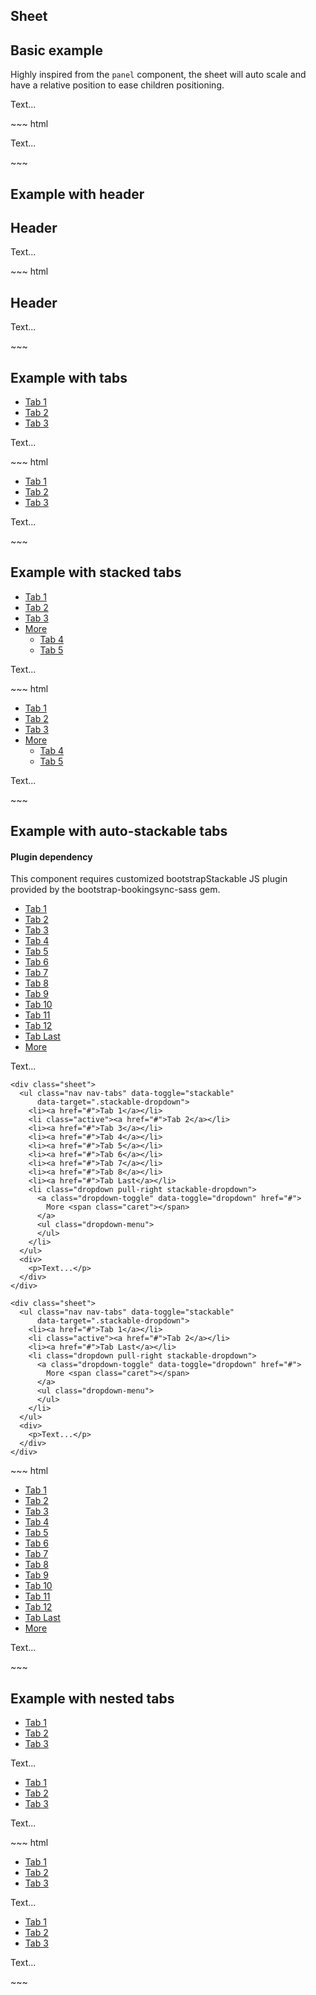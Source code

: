 ## Sheet

<div class="example">
  <h2 id="sheet-example">Basic example</h2>
  <p>Highly inspired from the <code>panel</code> component, the sheet will auto scale and have a relative position to ease children positioning.</p>
  <div class="bs-example bs-sheet" data-example-id="sheet-example">
    <div class="sheet">
      <p>Text...</p>
    </div>
  </div>
</div>
~~~ html
<div class="sheet">
  <p>Text...</p>
</div>
~~~

<div class="example">
  <h2 id="sheet-example-with-header">Example with header</h2>
  <div class="bs-example bs-sheet-with-header"
       data-example-id="sheet-example-with-header">
    <div class="sheet">
      <div class="sheet-header">
        <h2>Header</h2>
      </div>
      <p>Text...</p>
    </div>
  </div>
</div>
~~~ html
<div class="sheet">
  <div class="sheet-header">
    <h2>Header</h2>
  </div>
  <p>Text...</p>
</div>
~~~

<div class="example">
  <h2 id="sheet-example-with-tabs">Example with tabs</h2>
  <div class="bs-example bs-sheet" data-example-id="sheet-example-with-tabs">
    <div class="sheet">
      <ul class="nav nav-tabs">
        <li class="active"><a href="#">Tab 1</a></li>
        <li><a href="#">Tab 2</a></li>
        <li><a href="#">Tab 3</a></li>
      </ul>
      <div>
        <p>Text...</p>
      </div>
    </div>
  </div>
</div>
~~~ html
<div class="sheet">
  <ul class="nav nav-tabs">
    <li class="active"><a href="#">Tab 1</a></li>
    <li><a href="#">Tab 2</a></li>
    <li><a href="#">Tab 3</a></li>
  </ul>
  <div>
    <p>Text...</p>
  </div>
</div>
~~~

<div class="example">
  <h2 id="sheet-example-with-stacked-tabs">Example with stacked tabs</h2>
  <div class="bs-example bs-sheet"
       data-example-id="sheet-example-with-stacked-tabs">
    <div class="sheet">
      <ul class="nav nav-tabs">
        <li><a href="#">Tab 1</a></li>
        <li class="active"><a href="#">Tab 2</a></li>
        <li><a href="#">Tab 3</a></li>
        <li class="dropdown pull-right">
          <a class="dropdown-toggle" data-toggle="dropdown" href="#">
            More <span class="caret"></span>
          </a>
          <ul class="dropdown-menu">
            <li><a href="#">Tab 4</a></li>
            <li><a href="#">Tab 5</a></li>
          </ul>
        </li>
      </ul>
      <div>
        <p>Text...</p>
      </div>
    </div>
  </div>
</div>
~~~ html
<div class="sheet">
  <ul class="nav nav-tabs">
    <li><a href="#">Tab 1</a></li>
    <li class="active"><a href="#">Tab 2</a></li>
    <li><a href="#">Tab 3</a></li>
    <li class="dropdown pull-right">
      <a class="dropdown-toggle" data-toggle="dropdown" href="#">
        More <span class="caret"></span>
      </a>
      <ul class="dropdown-menu">
        <li><a href="#">Tab 4</a></li>
        <li><a href="#">Tab 5</a></li>
      </ul>
    </li>
  </ul>
  <div>
    <p>Text...</p>
  </div>
</div>
~~~

<div class="example">
  <h2 id="sheet-example-with-auto-stackable-tabs">
    Example with auto-stackable tabs
  </h2>

  <div class="bs-callout bs-callout-danger">
    <h4>Plugin dependency</h4>
    <p>
      This component requires customized bootstrapStackable JS plugin provided by the bootstrap-bookingsync-sass gem.
    </p>
  </div>

  <div class="bs-example bs-sheet"
       data-example-id="sheet-example-with-auto-stackable-tabs">
    <div class="sheet">
      <ul class="nav nav-tabs" data-toggle="stackable"
          data-target=".stackable-dropdown">
        <li><a href="#">Tab 1</a></li>
        <li class="active"><a href="#">Tab 2</a></li>
        <li><a href="#">Tab 3</a></li>
        <li><a href="#">Tab 4</a></li>
        <li><a href="#">Tab 5</a></li>
        <li><a href="#">Tab 6</a></li>
        <li><a href="#">Tab 7</a></li>
        <li><a href="#">Tab 8</a></li>
        <li><a href="#">Tab 9</a></li>
        <li><a href="#">Tab 10</a></li>
        <li><a href="#">Tab 11</a></li>
        <li><a href="#">Tab 12</a></li>
        <li><a href="#">Tab Last</a></li>
        <li class="dropdown pull-right stackable-dropdown">
          <a class="dropdown-toggle" data-toggle="dropdown" href="#">
            More <span class="caret"></span>
          </a>
          <ul class="dropdown-menu">
          </ul>
        </li>
      </ul>
      <div>
        <p>Text...</p>
      </div>
    </div>

    <div class="sheet">
      <ul class="nav nav-tabs" data-toggle="stackable"
          data-target=".stackable-dropdown">
        <li><a href="#">Tab 1</a></li>
        <li class="active"><a href="#">Tab 2</a></li>
        <li><a href="#">Tab 3</a></li>
        <li><a href="#">Tab 4</a></li>
        <li><a href="#">Tab 5</a></li>
        <li><a href="#">Tab 6</a></li>
        <li><a href="#">Tab 7</a></li>
        <li><a href="#">Tab 8</a></li>
        <li><a href="#">Tab Last</a></li>
        <li class="dropdown pull-right stackable-dropdown">
          <a class="dropdown-toggle" data-toggle="dropdown" href="#">
            More <span class="caret"></span>
          </a>
          <ul class="dropdown-menu">
          </ul>
        </li>
      </ul>
      <div>
        <p>Text...</p>
      </div>
    </div>

    <div class="sheet">
      <ul class="nav nav-tabs" data-toggle="stackable"
          data-target=".stackable-dropdown">
        <li><a href="#">Tab 1</a></li>
        <li class="active"><a href="#">Tab 2</a></li>
        <li><a href="#">Tab Last</a></li>
        <li class="dropdown pull-right stackable-dropdown">
          <a class="dropdown-toggle" data-toggle="dropdown" href="#">
            More <span class="caret"></span>
          </a>
          <ul class="dropdown-menu">
          </ul>
        </li>
      </ul>
      <div>
        <p>Text...</p>
      </div>
    </div>
  </div>
</div>
~~~ html
<div class="sheet">
  <ul class="nav nav-tabs" data-toggle="stackable"
      data-target=".stackable-dropdown">
    <li><a href="#">Tab 1</a></li>
    <li class="active"><a href="#">Tab 2</a></li>
    <li><a href="#">Tab 3</a></li>
    <li><a href="#">Tab 4</a></li>
    <li><a href="#">Tab 5</a></li>
    <li><a href="#">Tab 6</a></li>
    <li><a href="#">Tab 7</a></li>
    <li><a href="#">Tab 8</a></li>
    <li><a href="#">Tab 9</a></li>
    <li><a href="#">Tab 10</a></li>
    <li><a href="#">Tab 11</a></li>
    <li><a href="#">Tab 12</a></li>
    <li><a href="#">Tab Last</a></li>
    <li class="dropdown pull-right stackable-dropdown">
      <a class="dropdown-toggle" data-toggle="dropdown" href="#">
        More <span class="caret"></span>
      </a>
      <ul class="dropdown-menu">
      </ul>
    </li>
  </ul>
  <div>
    <p>Text...</p>
  </div>
</div>
~~~

<div class="example">
  <h2 id="sheet-example-with-nested-tabs">Example with nested tabs</h2>
  <div class="bs-example bs-sheet"
       data-example-id="sheet-example-with-nested-tab">
    <div class="sheet">
      <ul class="nav nav-tabs">
        <li class="active"><a href="#">Tab 1</a></li>
        <li><a href="#">Tab 2</a></li>
        <li><a href="#">Tab 3</a></li>
      </ul>
      <div>
        <p>Text...</p>
        <ul class="nav nav-tabs">
          <li class="active"><a href="#">Tab 1</a></li>
          <li><a href="#">Tab 2</a></li>
          <li><a href="#">Tab 3</a></li>
        </ul>
        <div>
          <p>Text...</p>
        </div>
      </div>
    </div>
  </div>
</div>
~~~ html
<div class="sheet">
  <ul class="nav nav-tabs">
    <li class="active"><a href="#">Tab 1</a></li>
    <li><a href="#">Tab 2</a></li>
    <li><a href="#">Tab 3</a></li>
  </ul>
  <div>
    <p>Text...</p>
    <ul class="nav nav-tabs">
      <li class="active"><a href="#">Tab 1</a></li>
      <li><a href="#">Tab 2</a></li>
      <li><a href="#">Tab 3</a></li>
    </ul>
    <div>
      <p>Text...</p>
    </div>
  </div>
</div>
~~~
